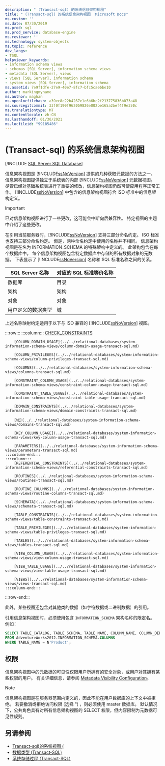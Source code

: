 ```yaml
---
description: " (Transact-sql) 的系统信息架构视图"
title: " (Transact-sql) 的系统信息架构视图 |Microsoft Docs"
ms.custom: ''
ms.date: 07/30/2019
ms.prod: sql
ms.prod_service: database-engine
ms.reviewer: ''
ms.technology: system-objects
ms.topic: reference
dev_langs:
- TSQL
helpviewer_keywords:
- information schema views
- schemas [SQL Server], information schema views
- metadata [SQL Server], views
- views [SQL Server], information schema
- system views [SQL Server], information schema
ms.assetid: 7e9f1dfe-27e9-40e7-8fc7-bfc5cae6be10
author: markingmyname
ms.author: maghan
ms.openlocfilehash: a39ec8c22b4267e1c6b6bc2f213775836b073a48
ms.sourcegitcommit: 33f0f190f962059826e002be165a2bef4f9e350c
ms.translationtype: MT
ms.contentlocale: zh-CN
ms.lasthandoff: 01/30/2021
ms.locfileid: "99185486"
---
```

# <a name="system-information-schema-views-transact-sql"></a> (Transact-sql) 的系统信息架构视图

[!INCLUDE [SQL Server SQL Database](../../includes/applies-to-version/sql-asdb.md)]

信息架构视图是 [!INCLUDE[ssNoVersion](../../includes/ssnoversion-md.md)] 提供的几种获取元数据的方法之一。 信息架构视图提供独立于系统表的内部 [!INCLUDE[ssNoVersion](../../includes/ssnoversion-md.md)] 元数据视图。 尽管已经对基础系统表进行了重要的修改，信息架构视图仍然可使应用程序正常工作。 [!INCLUDE[ssNoVersion](../../includes/ssnoversion-md.md)] 中包含的信息架构视图符合 ISO 标准中的信息架构定义。

> [!IMPORTANT]
> 已对信息架构视图进行了一些更改，这可能会中断向后兼容性。 特定视图的主题中介绍了这些更改。

在引用当前服务器时，[!INCLUDE[ssNoVersion](../../includes/ssnoversion-md.md)] 支持三部分命名约定。 ISO 标准也支持三部分命名约定。 但是，两种命名约定中使用的名称并不相同。 信息架构视图是在名为 INFORMATION_SCHEMA 的特殊架构中定义的。 此架构包含在每个数据库中。 每个信息架构视图包含特定数据库中存储的所有数据对象的元数据。 下表显示了 [!INCLUDE[ssNoVersion](../../includes/ssnoversion-md.md)] 名称和 SQL 标准名称之间的关系。

|SQL Server 名称|对应的 SQL 标准等价名称|
|---------------------|-----------------------------------------------|
|数据库|目录|
|架构|架构|
|对象|对象|
|用户定义的数据类型|域|

上述名称映射约定适用于以下与 ISO 兼容的 [!INCLUDE[ssNoVersion](../../includes/ssnoversion-md.md)] 视图。

:::row:::
    :::column:::
        [CHECK_CONSTRAINTS](../../relational-databases/system-information-schema-views/check-constraints-transact-sql.md)

        [COLUMN_DOMAIN_USAGE](../../relational-databases/system-information-schema-views/column-domain-usage-transact-sql.md)

        [COLUMN_PRIVILEGES](../../relational-databases/system-information-schema-views/column-privileges-transact-sql.md)

        [COLUMNS](../../relational-databases/system-information-schema-views/columns-transact-sql.md)

        [CONSTRAINT_COLUMN_USAGE](../../relational-databases/system-information-schema-views/constraint-column-usage-transact-sql.md)

        [CONSTRAINT_TABLE_USAGE](../../relational-databases/system-information-schema-views/constraint-table-usage-transact-sql.md)

        [DOMAIN_CONSTRAINTS](../../relational-databases/system-information-schema-views/domain-constraints-transact-sql.md)

        [域](../../relational-databases/system-information-schema-views/domains-transact-sql.md)

        [KEY_COLUMN_USAGE](../../relational-databases/system-information-schema-views/key-column-usage-transact-sql.md)

        [PARAMETERS](../../relational-databases/system-information-schema-views/parameters-transact-sql.md)
    :::column-end:::
    :::column:::
        [REFERENTIAL_CONSTRAINTS](../../relational-databases/system-information-schema-views/referential-constraints-transact-sql.md)

        [ROUTINES](../../relational-databases/system-information-schema-views/routines-transact-sql.md)

        [ROUTINE_COLUMNS](../../relational-databases/system-information-schema-views/routine-columns-transact-sql.md)

        [SCHEMATA](../../relational-databases/system-information-schema-views/schemata-transact-sql.md)

        [TABLE_CONSTRAINTS](../../relational-databases/system-information-schema-views/table-constraints-transact-sql.md)

        [TABLE_PRIVILEGES](../../relational-databases/system-information-schema-views/table-privileges-transact-sql.md)

        [TABLES](../../relational-databases/system-information-schema-views/tables-transact-sql.md)

        [VIEW_COLUMN_USAGE](../../relational-databases/system-information-schema-views/view-column-usage-transact-sql.md)

        [VIEW_TABLE_USAGE](../../relational-databases/system-information-schema-views/view-table-usage-transact-sql.md)

        [VIEWS](../../relational-databases/system-information-schema-views/views-transact-sql.md)
    :::column-end:::
:::row-end:::

此外，某些视图还包含对其他类的数据（如字符数据或二进制数据）的引用。

引用信息架构视图时，必须使用包含 `INFORMATION_SCHEMA` 架构名称的限定名。 例如：

```sql
SELECT TABLE_CATALOG, TABLE_SCHEMA, TABLE_NAME, COLUMN_NAME, COLUMN_DEFAULT
FROM AdventureWorks2012.INFORMATION_SCHEMA.COLUMNS
WHERE TABLE_NAME = N'Product';
```

## <a name="permissions"></a>权限  
信息架构视图中的元数据的可见性仅限用户所拥有的安全对象，或用户对其拥有某些权限的用户。 有关详细信息，请参阅 [Metadata Visibility Configuration](../../relational-databases/security/metadata-visibility-configuration.md)。

> [!NOTE]  
> 信息架构视图是在服务器范围内定义的，因此不能在用户数据库的上下文中被拒绝。 若要撤消或拒绝访问权限 (选择 ") ，则必须使用 master 数据库。 默认情况下，公共角色具有对所有信息架构视图的 SELECT 权限，但内容限制为元数据可见性规则。

## <a name="see-also"></a>另请参阅

- [Transact-sql&#41;的系统视图 &#40;](../../relational-databases/system-views/replication-views-transact-sql.md)
- [数据类型 (Transact-SQL)](../../t-sql/data-types/data-types-transact-sql.md)
- [系统存储过程 (Transact-SQL)](../../relational-databases/system-stored-procedures/system-stored-procedures-transact-sql.md) 
